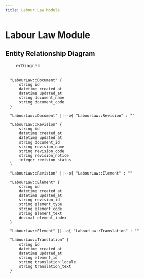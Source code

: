 ```yaml
---
title: Labour Law Module
---
```


# Labour Law Module

## Entity Relationship Diagram

<div class="not-prose">
  <pre class="mermaid">
    erDiagram

      "LabourLaw::Document" {
          string id  
          datetime created_at  
          datetime updated_at  
          string document_name  
          string document_code  
      }

      "LabourLaw::Document" ||--o{ "LabourLaw::Revision" : ""

      "LabourLaw::Revision" {
          string id  
          datetime created_at  
          datetime updated_at  
          string document_id  
          string revision_name  
          string revision_code  
          string revision_notice  
          integer revision_status  
      }

      "LabourLaw::Revision" ||--o{ "LabourLaw::Element" : ""

      "LabourLaw::Element" {
          string id  
          datetime created_at  
          datetime updated_at  
          string revision_id  
          string element_type  
          string element_code  
          string element_text  
          decimal element_index  
      }

      "LabourLaw::Element" ||--o{ "LabourLaw::Translation" : ""

      "LabourLaw::Translation" {
          string id  
          datetime created_at  
          datetime updated_at  
          string element_id  
          string translation_locale  
          string translation_text  
      }

  </pre>
</div>
